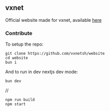 ## vxnet

Official website made for vxnet, available [here](https://simswapp.ing)

### Contribute

To setup the repo:

```
git clone https://github.com/vxnetsh/website
cd website
bun i
```

And to run in dev nextjs dev mode:

```
bun dev
```
// 
```
npm run build
npm start
```
